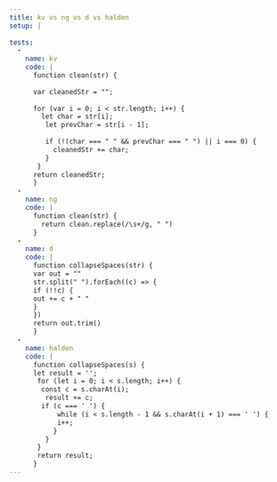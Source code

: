 ```yaml
---
title: kv vs ng vs d vs halden
setup: |
  
tests:
  -
    name: kv
    code: |
      function clean(str) {
      
      var cleanedStr = "";
       
      for (var i = 0; i < str.length; i++) {
       	let char = str[i];
         let prevChar = str[i - 1];
       
         if (!(char === " " && prevChar === " ") || i === 0) {
           cleanedStr += char;
         }
       }
      return cleanedStr; 
      }
  -
    name: ng
    code: |
      function clean(str) {
        return clean.replace(/\s+/g, " ")
      }
  -
    name: d
    code: |
      function collapseSpaces(str) {
      var out = ""
      str.split(" ").forEach((c) => {
      if (!!c) {
      out += c + " "
      }
      })
      return out.trim()
      }
  -
    name: halden
    code: |
      function collapseSpaces(s) {
      let result = '';
       for (let i = 0; i < s.length; i++) {
       	const c = s.charAt(i);
         result += c;
       	if (c === ' ') {
         	while (i < s.length - 1 && s.charAt(i + 1) === ' ') {
           	i++;
           }
         }
       }
       return result;
      }
---
```


